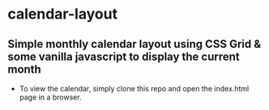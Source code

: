 # calendar-layout

## Simple monthly calendar layout using CSS Grid & some vanilla javascript to display the current month

- To view the calendar, simply clone this repo and open the index.html page in a browser.

